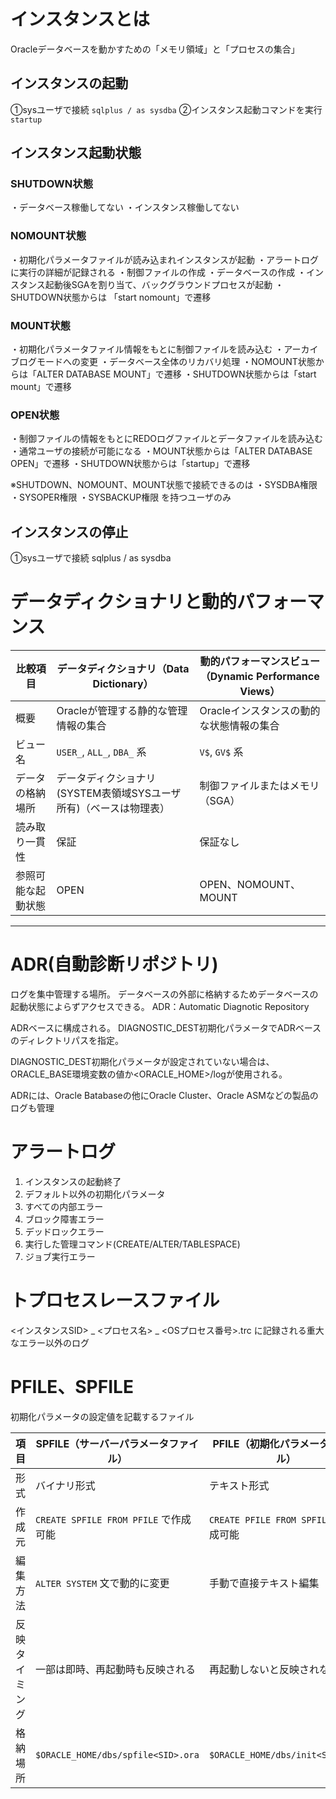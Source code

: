 # インスタンスとは
Oracleデータベースを動かすための「メモリ領域」と「プロセスの集合」
## インスタンスの起動
①sysユーザで接続
`sqlplus / as sysdba`
②インスタンス起動コマンドを実行
`startup`
## インスタンス起動状態
### SHUTDOWN状態
・データベース稼働してない
・インスタンス稼働してない
### NOMOUNT状態
・初期化パラメータファイルが読み込まれインスタンスが起動
・アラートログに実行の詳細が記録される
・制御ファイルの作成
・データベースの作成
・インスタンス起動後SGAを割り当て、バックグラウンドプロセスが起動
・SHUTDOWN状態からは 「start nomount」で遷移
### MOUNT状態
・初期化パラメータファイル情報をもとに制御ファイルを読み込む
・アーカイブログモードへの変更
・データベース全体のリカバリ処理
・NOMOUNT状態からは「ALTER DATABASE MOUNT」で遷移
・SHUTDOWN状態からは「start mount」で遷移
### OPEN状態
・制御ファイルの情報をもとにREDOログファイルとデータファイルを読み込む
・通常ユーザの接続が可能になる
・MOUNT状態からは「ALTER DATABASE OPEN」で遷移
・SHUTDOWN状態からは「startup」で遷移

※SHUTDOWN、NOMOUNT、MOUNT状態で接続できるのは
・SYSDBA権限
・SYSOPER権限
・SYSBACKUP権限
を持つユーザのみ
## インスタンスの停止

①sysユーザで接続
sqlplus / as sysdba 


# データディクショナリと動的パフォーマンス

| 比較項目      | データディクショナリ（Data Dictionary）            | 動的パフォーマンスビュー（Dynamic Performance Views） |
| --------- | -------------------------------------- | --------------------------------------- |
| 概要        | Oracleが管理する静的な管理情報の集合                  | Oracleインスタンスの動的な状態情報の集合                 |
| ビュー名      | `USER_`, `ALL_`, `DBA_` 系              | `V$`, `GV$` 系                           |
| データの格納場所  | データディクショナリ(SYSTEM表領域SYSユーザ所有)（ベースは物理表） | 制御ファイルまたはメモリ（SGA）                       |
| 読み取り一貫性   | 保証                                     | 保証なし                                    |
| 参照可能な起動状態 | OPEN                                   | OPEN、NOMOUNT、MOUNT                      |

---
# ADR(自動診断リポジトリ)

ログを集中管理する場所。
データベースの外部に格納するためデータベースの起動状態によらずアクセスできる。
ADR：Automatic Diagnotic Repository

ADRベースに構成される。
DIAGNOSTIC_DEST初期化パラメータでADRベースのディレクトリパスを指定。

DIAGNOSTIC_DEST初期化パラメータが設定されていない場合は、
ORACLE_BASE環境変数の値か<ORACLE_HOME>/logが使用される。

ADRには、Oracle Batabaseの他にOracle Cluster、Oracle ASMなどの製品のログも管理
# アラートログ

1. インスタンスの起動終了
2. デフォルト以外の初期化パラメータ
3. すべての内部エラー
4. ブロック障害エラー
5. デッドロックエラー
6. 実行した管理コマンド(CREATE/ALTER/TABLESPACE)
7. ジョブ実行エラー
# トプロセスレースファイル

<インスタンスSID> _ <プロセス名> _ <OSプロセス番号>.trc
に記録される重大なエラー以外のログ

# PFILE、SPFILE

初期化パラメータの設定値を記載するファイル

| 項目      | **SPFILE（サーバーパラメータファイル）**          | **PFILE（初期化パラメータファイル）**          |
| ------- | ---------------------------------- | -------------------------------- |
| 形式      | バイナリ形式                             | テキスト形式                           |
| 作成元     | `CREATE SPFILE FROM PFILE` で作成可能   | `CREATE PFILE FROM SPFILE` で作成可能 |
| 編集方法    | `ALTER SYSTEM` 文で動的に変更             | 手動で直接テキスト編集                      |
| 反映タイミング | 一部は即時、再起動時も反映される                   | 再起動しないと反映されない                    |
| 格納場所    | `$ORACLE_HOME/dbs/spfile<SID>.ora` | `$ORACLE_HOME/dbs/init<SID>.ora` |

